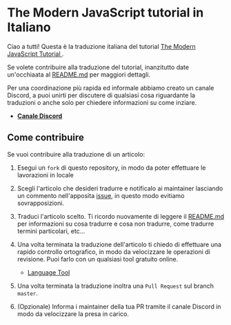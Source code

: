 # The Modern JavaScript tutorial in Italiano
Ciao a tutti! Questa è la traduzione italiana del tutorial [The Modern JavaScript Tutorial
](https://javascript.info/).

Se volete contribuire alla traduzione del tutorial, inanzitutto date un'occhiaata al [README.md](./README.md) per maggiori dettagli.

Per una coordinazione più rapida ed informale abbiamo creato un canale Discord, a puoi unirti per discutere di qualsiasi cosa riguardante la traduzioni o anche solo per chiedere informazioni su come inziare. 

- **[Canale Discord](https://discord.gg/Dj9P3jCt6K)**

## Come contribuire
Se vuoi contribuire alla traduzione di un articolo:
  
  1. Esegui un `fork` di questo repository, in modo da poter effettuare le lavorazioni in locale

  2. Scegli l'articolo che desideri tradurre e notificalo ai maintainer lasciando un commento nell'apposita [issue](https://github.com/javascript-tutorial/it.javascript.info/issues/1), in questo modo evitiamo sovrapposizioni.

  3. Traduci l'articolo scelto. Ti ricordo nuovamente di leggere il [README.md](./README.md) per informazioni su cosa tradurre e cosa non tradurre, come tradurre termini particolari, etc...

  4. Una volta terminata la traduzione dell'articolo ti chiedo di effettuare una rapido controllo ortografico, in modo da velocizzare le operazioni di revisione. Puoi farlo con un qualsiasi tool gratuito online.

      - [Language Tool](https://languagetool.org/)

  5. Una volta terminata la traduzione inoltra una `Pull Request` sul branch `master`.

  6. (Opzionale) Informa i maintainer della tua PR tramite il canale Discord in modo da velocizzare la presa in carico.

